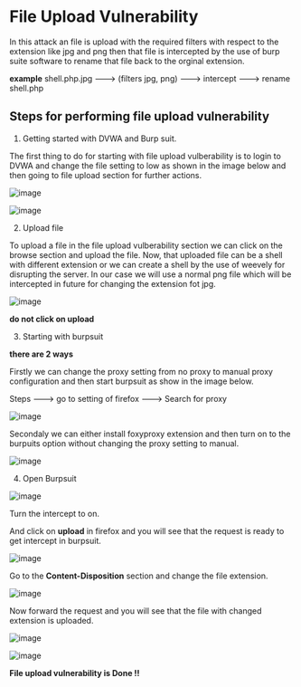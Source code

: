 # File Upload Vulnerability 

In this attack an file is upload with the required filters with respect to the extension like jpg and png then that file is intercepted by the use of burp suite software to rename that file back to the orginal extension. 

**example**  shell.php.jpg ---> (filters jpg, png) ---> intercept ---> rename shell.php

## Steps for performing file upload vulnerability 

1. Getting started with DVWA and Burp suit. 

The first thing to do for starting with file upload vulberability is to login to DVWA and change the file setting to low as shown in the image below and then going to file upload section for further actions. 

![image](https://user-images.githubusercontent.com/60937657/196630617-1a125625-fe64-4267-ae08-e4ab4c3f9fb1.png)

![image](https://user-images.githubusercontent.com/60937657/196630729-bae808ff-2e56-45af-b8be-56f72ea87c3f.png)

2. Upload file 

To upload a file in the file upload vulberability section we can click on the browse section and upload the file. Now, that uploaded file can be a shell with different extension or we can create a shell by the use of weevely for disrupting the server. In our case we will use a normal png file which will be intercepted in future for changing the extension fot jpg. 

![image](https://user-images.githubusercontent.com/60937657/196632157-3d6ca115-fed0-4788-9b22-8eaaa761e8f1.png)

**do not click on upload**

3. Starting with burpsuit 

**there are 2 ways** 

Firstly we can change the proxy setting from no proxy to manual proxy configuration and then start burpsuit as show in the image below. 

Steps ---> go to setting of firefox ---> Search for proxy 

![image](https://user-images.githubusercontent.com/60937657/196633102-96dc1a6b-1384-4adb-b4fb-e60c3d83f0d4.png)

Secondaly we can either install foxyproxy extension and then turn on to the burpuits option without changing the proxy setting to manual. 

![image](https://user-images.githubusercontent.com/60937657/196633501-a955760d-907e-40d6-873d-01307350d47a.png)

4. Open Burpsuit 

![image](https://user-images.githubusercontent.com/60937657/196634510-6cc9b3ff-5279-46fe-b2d5-b8901f41fffc.png)

Turn the intercept to on. 

And click on **upload** in firefox and you will see that the request is ready to get intercept in burpsuit. 

![image](https://user-images.githubusercontent.com/60937657/196635122-e3ee5121-fad4-4fa0-935e-63e3ccaed5d8.png)

Go to the **Content-Disposition** section and change the file extension.

![image](https://user-images.githubusercontent.com/60937657/196635450-ce6191e5-18ad-4517-8340-803cd797c101.png)

Now forward the request and you will see that the file with changed extension is uploaded. 

![image](https://user-images.githubusercontent.com/60937657/196635719-f633d802-0802-47e6-835c-2b4ea92a5aa1.png)

![image](https://user-images.githubusercontent.com/60937657/196635895-3c2a0dcb-77bc-4d75-b655-34fb4c8f506d.png)

**File upload vulnerability is Done !!**






